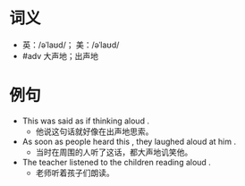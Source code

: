 # 词义
- 英：/əˈlaʊd/； 美：/əˈlaʊd/
- #adv 大声地；出声地
# 例句
- This was said as if thinking aloud .
	- 他说这句话就好像在出声地思索。
- As soon as people heard this , they laughed aloud at him .
	- 当时在周围的人听了这话，都大声地讥笑他。
- The teacher listened to the children reading aloud .
	- 老师听着孩子们朗读。
